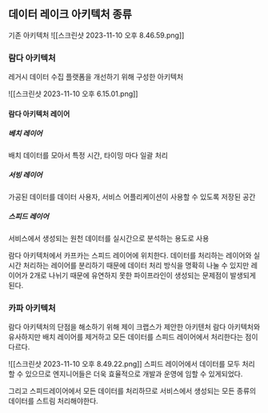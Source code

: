 ## 데이터 레이크 아키텍처 종류

기존 아키텍처
![[스크린샷 2023-11-10 오후 8.46.59.png]]

### 람다 아키텍처
레거시 데이터 수집 플랫폼을 개선하기 위해 구성한 아키텍처

![[스크린샷 2023-11-10 오후 6.15.01.png]]

#### 람다 아키텍처 레이어
##### 베치 레이어
배치 데이터를 모아서 특정 시간, 타이밍 마다 일괄 처리

##### 서빙 레이어
가공된 데이터를 데이터 사용자, 서비스 어플리케이션이 사용할 수 있도록 저장된 공간

##### 스피드 레이어
서비스에서 생성되는 원천 데이터를 실시간으로 분석하는 용도로 사용

람다 아키텍처에서 카프카는 스피드 레이어에 위치한다. 
데이터를 처리하는 레이어와 실시간 처리하는 레이어를 분리하기 때문에 데이터 처리 방식을 명확히 나눌 수 있지만 레이어가 2개로 나뉘기 때문에 유연하지 못한 파이프라인이 생성되는 문제점이 발생되게 된다.

### 카파 아키텍처
람다 아키텍처의 단점을 해소하기 위해 제이 크랩스가 제안한 아키텐처
람다 아키텍처와 유사하지만 배치 레이어를 제거하고 모든 데이터를 스피드 레이어에서 처리한다는 점이 다르다.

![[스크린샷 2023-11-10 오후 8.49.22.png]]
스피드 레이어에서 데이터를 모두 처리할 수 있으므로 엔지니어들은 더욱 효율적으로 개발과 운영에 임할 수 있게되었다.

그리고 스피드레이어에서 모든 데이터를 처리하므로 서비스에서 생성되는 모든 종류의 데이터를 스트림 처리해야한다.
